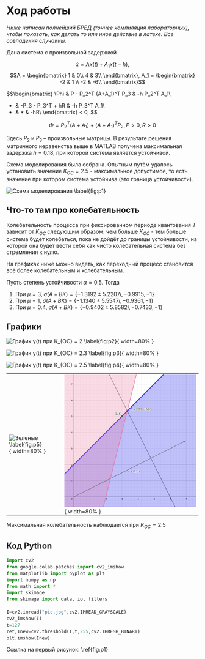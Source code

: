 # Ход работы

*Ниже написан полнейший БРЕД (точнее компиляция лабораторных), чтобы показать, как делать то или иное действие в латехе. Все совпадения случайны.*

Дана система с произвольной задержкой

$$\dot{x} = Ax(t) + A_1 x (t-h), $$
$$A =
\begin{bmatrix}
1 &  0\\
4 & 3\\
\end{bmatrix},
A_1 =
\begin{bmatrix}
-2 & 1 \\
-2 & -6\\
\end{bmatrix}$$

$$\begin{bmatrix}
\Phi & P - P_2^T (A+A_1)^T P_3 & -h P_2^T A_1\\
* & -P_3 - P_3^T + hR & -h P_3^T A_1\\
* & * & -hR\\
\end{bmatrix} < 0,
$$

$$\Phi = P_2^T (A+A_1) + (A+A_1)^T P_2, P > 0, R > 0$$

Здесь $P_2$ и $P_3$ – произвольные матрицы. В результате решения матричного неравенства выше в MATLAB получена максимальная задержка $h = 0.18$, при которой система является устойчивой.

Схема моделирования была собрана. Опытным путём удалось установить значение $K_{OC} = 2.5$ - максимальное допустимое, то есть значение при котором система устойчива (это граница устойчивости).

![Схема моделирования \label{fig:p1}](./assets/images/1.png)

## Что-то там про колебательность

Колебательность процесса при фиксированном периоде квантования $T$ зависит от $K_{OC}$ следующим образом: чем больше $K_{OC}$ - тем больше система будет колебаться, пока не дойдёт до границы устойчивости, на которой она будет вести себя как чисто колебательная система без стремления к нулю.

На графиках ниже можно видеть, как переходный процесс становится всё более колебательным и колебательным.

Пусть степень устойчивости $\alpha = 0.5$. Тогда

1. При $\mu = 3, \; \sigma(A+BK) = \{  -1.3192 \pm 5.2207i,  -0.9915, -1\}$
2. При $\mu = 1, \; \sigma(A+BK) = \{  -1.1340 \pm 5.5547i,  -0.9361, -1\}$
3. При $\mu = 0.4, \; \sigma(A+BK) = \{  -0.9402 \pm 5.8582i,  -0.7433, -1\}$

## Графики

![График $y(t)$ при $K_{OC} = 2$ \label{fig:p2}](./assets/images/2.png){ width=80% }

![График $y(t)$ при $K_{OC} = 2.3$ \label{fig:p3}](./assets/images/3.png){ width=80% }

![График $y(t)$ при $K_{OC} = 2.5$ \label{fig:p4}](./assets/images/4.png){ width=80% }

|                                                                        |                                                                          |
| ---------------------------------------------------------------------- | ------------------------------------------------------------------------ |
| ![Зеленые \label{fig:p5}](./assets/images/5.png){ width=80% } | ![Оранжевые \label{fig:p6}](./assets/images/6.png){ width=80% } |

Максимальная колебательность наблюдается при $K_{OC} = 2.5$

## Код Python

```python {title="Импорт и обычная бинаризация"}
import cv2
from google.colab.patches import cv2_imshow
from matplotlib import pyplot as plt
import numpy as np
from math import *
import skimage
from skimage import data, io, filters

I=cv2.imread("pic.jpg",cv2.IMREAD_GRAYSCALE)
cv2_imshow(I)
t=127
ret,Inew=cv2.threshold(I,t,255,cv2.THRESH_BINARY)
plt.imshow(Inew)
```

Ссылка на первый рисунок: \ref{fig:p1}

